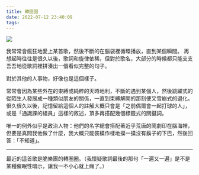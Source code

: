```yaml
---
title: 轉圈圈
date: 2022-07-12 23:40:09
tags:
---
```


[![](hulahop.png)](https://www.youtube.com/watch?v=7H52yGup84A)

我常常會瘋狂地愛上某首歌，然後不斷的在腦袋裡循環播放，直到某個瞬間。
再想起時往往是很久以後，歌詞和旋律依稀，但對於歌名，大部分的時候都只能支支吾吾地從歌詞裡拼湊出一個看似完整的句子。

對於其他的人事物，好像也是這個樣子。

<!-- more -->

常常會因為某些外在的束縛或純粹的天時地利，不斷的遇到某個人，然後跳躍式的從陌生人發展成一種類似朋友的關係，一直到束縛解開的那刻便又雪崩式的退化。很久很久以後，記憶留給這個人的註解大概只會是「之前偶爾會一起打球的人」，或是「通識課的組員」這樣的敘述，頂多再搭配幾個標籤式的關鍵詞。

唯一的例外似乎是政治人物：他們的名字總會搭配著近乎荒唐的鬧劇印在腦海裡，但要是真問我他做了什麼，我大概只能裝模作樣地摸一摸沒有鬍子的下巴，然後回答：「不知道」。

---

最近的這首歌是脆樂團的轉圈圈。（我懷疑歌詞最後的那句「一遍又一遍」是不是某種催眠性暗示，讓我一不小心就上癮了。）

